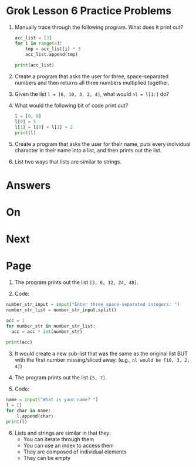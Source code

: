 # Grok Lesson 6 Practice Problems

1. Manually trace through the following program. What does it print out?
    ```python
    acc_list = [3]
    for i in range(4):
        tmp = acc_list[i] * 3
        acc_list.append(tmp)
            
    print(acc_list)
    ```

2. Create a program that asks the user for three, space-separated numbers and
   then returns all three numbers multiplied together.

3. Given the list `l = [6, 10, 3, 2, 4]`, what would `nl = l[1:]` do?

4. What would the following bit of code print out?
    ```python
    l = [0, 0]
    l[0] = 5
    l[1] = l[0] + l[1] + 2
    print(l)
    ```

5. Create a program that asks the user for their name, puts every individual
   character in their name into a list, and then prints out the list.

6. List two ways that lists are similar to strings.

# Answers
# On
# Next
# Page

1. The program prints out the list `[3, 6, 12, 24, 48]`.

2. Code:

```python
number_str_input = input("Enter three space-separated integers: ")
number_str_list = number_str_input.split()

acc = 1
for number_str in number_str_list:
  acc = acc * int(number_str)
  
print(acc)
```


3. It would create a new sub-list that was the same as the original list BUT
   with the first number missing/sliced away. (e.g., `nl would be [10, 3, 2, 4]`)

4. The program prints out the list `[5, 7]`.

5. Code:

```python
name = input("What is your name? ")
l = []
for char in name:
    l.append(char)
print(l)
```

6. Lists and strings are similar in that they:
    - You can iterate through them
    - You can use an index to access them
    - They are composed of individual elements
    - They can be empty